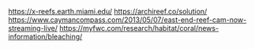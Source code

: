 https://x-reefs.earth.miami.edu/
https://archireef.co/solution/
https://www.caymancompass.com/2013/05/07/east-end-reef-cam-now-streaming-live/
https://myfwc.com/research/habitat/coral/news-information/bleaching/